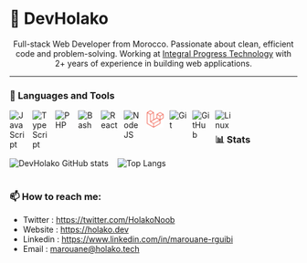 # 🤺 DevHolako 
<div align="center">
Full-stack Web Developer from Morocco. Passionate about clean, efficient code and problem-solving. Working at <a target="_blank" href="https://integraltech.ma/">Integral Progress Technology</a> with 2+ years of experience in building web applications.
</div>

---

### 🧰 Languages and Tools

<!-- Languages -->
<img align="left" alt="JavaScript" width="30px" style="padding-right:10px;" src="https://cdn.jsdelivr.net/gh/devicons/devicon/icons/javascript/javascript-plain.svg" />
<img align="left" alt="TypeScript" width="30px" style="padding-right:10px;" src="https://cdn.jsdelivr.net/gh/devicons/devicon/icons/typescript/typescript-plain.svg" />
<img align="left" alt="PHP" width="30px" style="padding-right:10px" src="https://cdn.jsdelivr.net/gh/devicons/devicon/icons/php/php-plain.svg" />
<img align="left" alt="Bash" width="30px" style="padding-right:10px;" src="https://cdn.jsdelivr.net/gh/devicons/devicon/icons/bash/bash-original.svg" />

<!-- Frameworks / Libraries -->
<img align="left" alt="React" width="30px" style="padding-right:10px;" src="https://cdn.jsdelivr.net/gh/devicons/devicon/icons/react/react-original.svg" />
<img align="left" alt="NodeJS" width="30px" style="padding-right:10px;" src="https://cdn.jsdelivr.net/gh/devicons/devicon/icons/nodejs/nodejs-original.svg" />
<img align="left" alt="Laravel" width="30px" style="padding-right:10px;" src="https://github.com/devicons/devicon/blob/v2.17.0/icons/laravel/laravel-original.svg" />

<!-- Tools -->
<img align="left" alt="Git" width="30px" style="padding-right:10px;" src="https://cdn.jsdelivr.net/gh/devicons/devicon/icons/git/git-original.svg" />
<img align="left" alt="GitHub" width="30px" style="padding-right:10px;" src="https://cdn.jsdelivr.net/gh/devicons/devicon/icons/github/github-original.svg" />
<img align="left" alt="Linux" width="30px" style="padding-right:10px;" src="https://cdn.jsdelivr.net/gh/devicons/devicon/icons/linux/linux-original.svg" />
<br />

### 📊 Stats
![DevHolako GitHub stats](https://github-readme-stats.vercel.app/api?username=DevHolako&show_icons=true&theme=gruvbox)&nbsp; &nbsp;
![Top Langs](https://github-readme-stats.vercel.app/api/top-langs/?username=DevHolako&layout=compact)
#

### 📫 How to reach me:
  - Twitter   : <https://twitter.com/HolakoNoob>
  - Website   : <https://holako.dev>
  - Linkedin : <https://www.linkedin.com/in/marouane-rguibi>
  - Email    : <a href = "mailto: marouane@holako.tech"><marouane@holako.tech></a>
